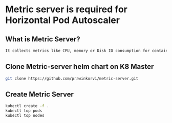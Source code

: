 # Metric server is required for Horizontal Pod Autoscaler

## What is Metric Server?
```sh
It collects metrics like CPU, memory or Disk IO consumption for containers or nodes, from the Summary API, exposed by Kubelet on each node.
```
## Clone Metric-server helm chart on K8 Master
```sh
git clone https://github.com/prawinkorvi/metric-server.git
```

## Create Metric Server
```sh
kubectl create -f .
kubectl top pods
kubectl top nodes
```

